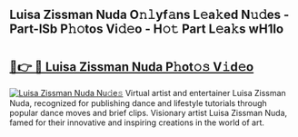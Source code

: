 ## Luisa Zissman Nuda O𝚗𝚕yf𝚊ns L𝚎a𝚔ed N𝚞𝚍es - Part-lSb P𝚑𝚘tos Vi𝚍𝚎o - H𝚘𝚝 Part L𝚎a𝚔s wH1Io

# <h2><a href="http://kf823a.oniu.top/?m=Luisa+Zissman+Nuda">🔗👉 🔴 Luisa Zissman Nuda P𝚑ot𝚘𝚜 V𝚒d𝚎o</a></h2>

[![Luisa Zissman Nuda Nu𝚍e𝚜](https://i.imgur.com/0qMVB7G.gif)](http://kf823a.oniu.top/?m=Luisa+Zissman+Nuda)
Virtual artist and entertainer Luisa Zissman Nuda, recognized for publishing dance and lifestyle tutorials through popular dance moves and brief clips. Visionary artist Luisa Zissman Nuda, famed for their innovative and inspiring creations in the world of art.  
